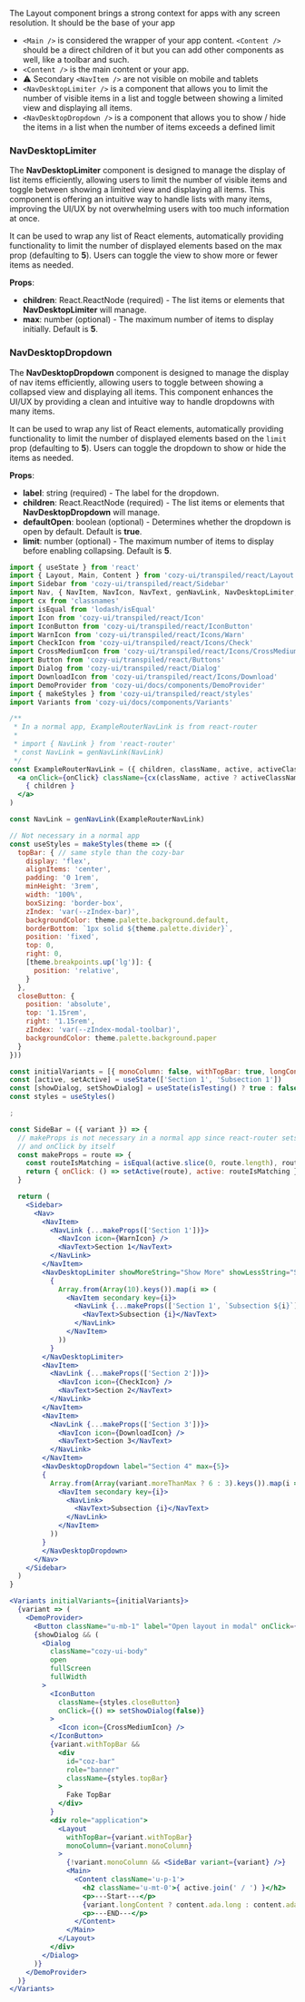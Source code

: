 The Layout component brings a strong context for apps with any screen resolution. It should be the base of your app

* `<Main />` is considered the wrapper of your app content. `<Content />` should be a direct children of it but you can add other components as well, like a toolbar and such.
* `<Content />` is the main content or your app.
* ⚠️ Secondary `<NavItem />` are not visible on mobile and tablets
* `<NavDesktopLimiter />` is a component that allows you to limit the number of visible items in a list and toggle between showing a limited view and displaying all items.
* `<NavDesktopDropdown />` is a component that allows you to show / hide the items in a list when the number of items exceeds a defined limit

### NavDesktopLimiter

The **NavDesktopLimiter** component is designed to manage the display of list items efficiently, allowing users to limit the number of visible items and toggle between showing a limited view and displaying all items. This component is offering an intuitive way to handle lists with many items, improving the UI/UX by not overwhelming users with too much information at once.

It can be used to wrap any list of React elements, automatically providing functionality to limit the number of displayed elements based on the max prop (defaulting to **5**). Users can toggle the view to show more or fewer items as needed.

**Props**:

* **children**: React.ReactNode (required) - The list items or elements that **NavDesktopLimiter** will manage.
* **max**: number (optional) - The maximum number of items to display initially. Default is **5**.

### NavDesktopDropdown

The **NavDesktopDropdown** component is designed to manage the display of nav items efficiently, allowing users to toggle between showing a collapsed view and displaying all items. This component enhances the UI/UX by providing a clean and intuitive way to handle dropdowns with many items.

It can be used to wrap any list of React elements, automatically providing functionality to limit the number of displayed elements based on the `limit` prop (defaulting to **5**). Users can toggle the dropdown to show or hide the items as needed.

**Props**:

* **label**: string (required) - The label for the dropdown.
* **children**: React.ReactNode (required) - The list items or elements that **NavDesktopDropdown** will manage.
* **defaultOpen**: boolean (optional) - Determines whether the dropdown is open by default. Default is **true**.
* **limit**: number (optional) - The maximum number of items to display before enabling collapsing. Default is **5**.

```jsx
import { useState } from 'react'
import { Layout, Main, Content } from 'cozy-ui/transpiled/react/Layout'
import Sidebar from 'cozy-ui/transpiled/react/Sidebar'
import Nav, { NavItem, NavIcon, NavText, genNavLink, NavDesktopLimiter, NavDesktopDropdown } from 'cozy-ui/transpiled/react/Nav'
import cx from 'classnames'
import isEqual from 'lodash/isEqual'
import Icon from 'cozy-ui/transpiled/react/Icon'
import IconButton from 'cozy-ui/transpiled/react/IconButton'
import WarnIcon from 'cozy-ui/transpiled/react/Icons/Warn'
import CheckIcon from 'cozy-ui/transpiled/react/Icons/Check'
import CrossMediumIcon from 'cozy-ui/transpiled/react/Icons/CrossMedium'
import Button from 'cozy-ui/transpiled/react/Buttons'
import Dialog from 'cozy-ui/transpiled/react/Dialog'
import DownloadIcon from 'cozy-ui/transpiled/react/Icons/Download'
import DemoProvider from 'cozy-ui/docs/components/DemoProvider'
import { makeStyles } from 'cozy-ui/transpiled/react/styles'
import Variants from 'cozy-ui/docs/components/Variants'

/**
 * In a normal app, ExampleRouterNavLink is from react-router
 *
 * import { NavLink } from 'react-router'
 * const NavLink = genNavLink(NavLink)
 */
const ExampleRouterNavLink = ({ children, className, active, activeClassName, onClick }) => (
  <a onClick={onClick} className={cx(className, active ? activeClassName : null)}>
    { children }
  </a>
)

const NavLink = genNavLink(ExampleRouterNavLink)

// Not necessary in a normal app
const useStyles = makeStyles(theme => ({
  topBar: { // same style than the cozy-bar
    display: 'flex',
    alignItems: 'center',
    padding: '0 1rem',
    minHeight: '3rem',
    width: '100%',
    boxSizing: 'border-box',
    zIndex: 'var(--zIndex-bar)',
    backgroundColor: theme.palette.background.default,
    borderBottom: `1px solid ${theme.palette.divider}`,
    position: 'fixed',
    top: 0,
    right: 0,
    [theme.breakpoints.up('lg')]: {
      position: 'relative',
    }
  },
  closeButton: {
    position: 'absolute',
    top: '1.15rem',
    right: '1.15rem',
    zIndex: 'var(--zIndex-modal-toolbar)',
    backgroundColor: theme.palette.background.paper
  }
}))

const initialVariants = [{ monoColumn: false, withTopBar: true, longContent: true, moreThanMax: true }]
const [active, setActive] = useState(['Section 1', 'Subsection 1'])
const [showDialog, setShowDialog] = useState(isTesting() ? true : false)
const styles = useStyles()

;

const SideBar = ({ variant }) => {
  // makeProps is not necessary in a normal app since react-router sets active
  // and onClick by itself
  const makeProps = route => {
    const routeIsMatching = isEqual(active.slice(0, route.length), route)
    return { onClick: () => setActive(route), active: routeIsMatching }
  }

  return (
    <Sidebar>
      <Nav>
        <NavItem>
          <NavLink {...makeProps(['Section 1'])}>
            <NavIcon icon={WarnIcon} />
            <NavText>Section 1</NavText>
          </NavLink>
        </NavItem>
        <NavDesktopLimiter showMoreString="Show More" showLessString="Show Less">
          {
            Array.from(Array(10).keys()).map(i => (
              <NavItem secondary key={i}>
                <NavLink {...makeProps(['Section 1', `Subsection ${i}`])}>
                  <NavText>Subsection {i}</NavText>
                </NavLink>
              </NavItem>
            ))
          }
        </NavDesktopLimiter>
        <NavItem>
          <NavLink {...makeProps(['Section 2'])}>
            <NavIcon icon={CheckIcon} />
            <NavText>Section 2</NavText>
          </NavLink>
        </NavItem>
        <NavItem>
          <NavLink {...makeProps(['Section 3'])}>
            <NavIcon icon={DownloadIcon} />
            <NavText>Section 3</NavText>
          </NavLink>
        </NavItem>
        <NavDesktopDropdown label="Section 4" max={5}>
        {
          Array.from(Array(variant.moreThanMax ? 6 : 3).keys()).map(i => (
            <NavItem secondary key={i}>
              <NavLink>
                <NavText>Subsection {i}</NavText>
              </NavLink>
            </NavItem>
          ))
        }
        </NavDesktopDropdown>
      </Nav>
    </Sidebar>
  )
}

<Variants initialVariants={initialVariants}>
  {variant => (
    <DemoProvider>
      <Button className="u-mb-1" label="Open layout in modal" onClick={() => setShowDialog(true)} />
      {showDialog && (
        <Dialog
          className="cozy-ui-body"
          open
          fullScreen
          fullWidth
        >
          <IconButton
            className={styles.closeButton}
            onClick={() => setShowDialog(false)}
          >
            <Icon icon={CrossMediumIcon} />
          </IconButton>
          {variant.withTopBar &&
            <div
              id="coz-bar"
              role="banner"
              className={styles.topBar}
            >
              Fake TopBar
            </div>
          }
          <div role="application">
            <Layout
              withTopBar={variant.withTopBar}
              monoColumn={variant.monoColumn}
            >
              {!variant.monoColumn && <SideBar variant={variant} />}
              <Main>
                <Content className='u-p-1'>
                  <h2 className='u-mt-0'>{ active.join(' / ') }</h2>
                  <p>---Start---</p>
                  {variant.longContent ? content.ada.long : content.ada.short}
                  <p>---END---</p>
                </Content>
              </Main>
            </Layout>
          </div>
        </Dialog>
      )}
    </DemoProvider>
  )}
</Variants>
```
